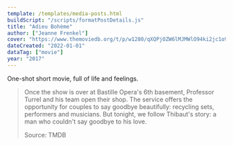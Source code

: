 ```yaml
---
template: /templates/media-posts.html
buildScript: "/scripts/formatPostDetails.js"
title: "Adieu Bohème"
author: ["Jeanne Frenkel"]
cover: "https://www.themoviedb.org/t/p/w1280/qXQPjOZW6lMJMWlO94ki2jc1o9B.jpg"
dateCreated: "2022-01-01"
dataTag: ["movie"]
year: "2017"
---
```


One-shot short movie, full of life and feelings.

> Once the show is over at Bastille Opera's 6th basement, Professor Turrel and his team open their shop. The service offers the opportunity for couples to say goodbye beautifully: recycling sets, performers and musicians. But tonight, we follow Thibaut's story: a man who couldn't say goodbye to his love.
>
> Source: TMDB

